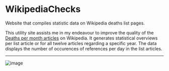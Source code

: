 # WikipediaChecks
Website that compiles statistic data on Wikipedia deaths list pages.

This utility site assists me in my endeavour to improve the quality of the [Deaths per month articles](https://en.wikipedia.org/wiki/Lists_of_deaths_by_year) on Wikipedia.
It generates statistical overviews per list article or for all twelve articles regarding a specific year. The data displays the number of occurences of references per day in the list articles.

---

![image](https://github.com/mill1/WikipediaChecks/assets/30286933/5b135b93-7738-4dcb-bfee-74784595607d)

